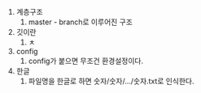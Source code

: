 1. 계층구조
   1. master - branch로 이루어진 구조
2. 깃이란
   1. ㅊ
3. config
   1. config가 붙으면 무조건 환경설정이다.
4. 한글
   1. 파일명을 한글로 하면 숫자/숫자/.../숫자.txt로 인식한다.